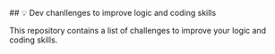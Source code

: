 ## 💡 Dev chanllenges to improve logic and coding skills

This repository contains a list of challenges to improve your logic and coding skills.
